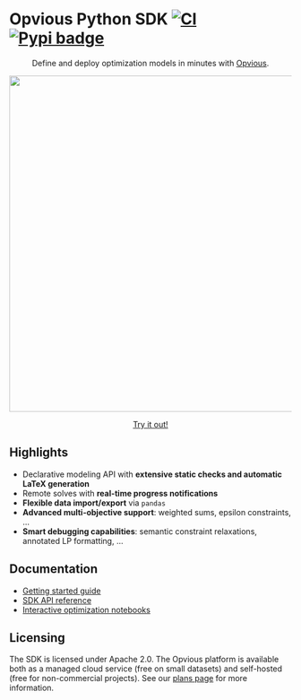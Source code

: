 # Opvious Python SDK  [![CI](https://github.com/opvious/sdk.py/actions/workflows/ci.yml/badge.svg)](https://github.com/opvious/sdk.py/actions/workflows/ci.yml) [![Pypi badge](https://badge.fury.io/py/opvious.svg)](https://pypi.python.org/pypi/opvious/)

<div align="center">
  <p>
    Define and deploy optimization models in minutes with <a href="https://www.opvious.io">Opvious</a>.
  </p>
  <a href="https://www.opvious.io/notebooks/retro/notebooks/?path=guides/welcome.ipynb"><img src="https://www.opvious.io/opvious-steps.png" style="height: 600px;"/></a>
    <p>
    <a href="https://www.opvious.io/notebooks/retro/notebooks/?path=guides/welcome.ipynb">Try it out!</a>
  </p>
</div>


## Highlights

+ Declarative modeling API with __extensive static checks and automatic LaTeX generation__
+ Remote solves with __real-time progress notifications__
+ __Flexible data import/export__ via `pandas`
+ __Advanced multi-objective support__: weighted sums, epsilon constraints, ...
+ __Smart debugging capabilities__: semantic constraint relaxations, annotated LP formatting, ...


## Documentation

+ [Getting started guide](https://www.opvious.io/notebooks/retro/notebooks/?path=guides/welcome.ipynb)
+ [SDK API reference](https://opvious.readthedocs.io)
+ [Interactive optimization notebooks](https://github.com/opvious/notebooks)


## Licensing

The SDK is licensed under Apache 2.0. The Opvious platform is available both as a managed cloud service (free on small datasets) and self-hosted (free for non-commercial projects). See our [plans page](https://www.opvious.io/plans) for more information.
